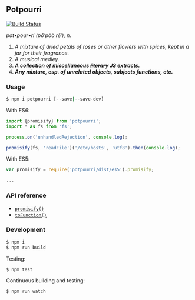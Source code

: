## Potpourri

[![Build Status](https://travis-ci.org/frosas/potpourri.svg)](https://travis-ci.org/frosas/potpourri)

_pot•pour•ri  (pō′pŏŏ rē′), n._

1. _A mixture of dried petals of roses or other flowers with spices, kept in a jar for their fragrance._
2. _A musical medley._
3. _**A collection of miscellaneous ~~literary~~ JS extracts.**_
4. _**Any mixture, esp. of unrelated objects, ~~subjects~~ functions, etc.**_

### Usage

```bash
$ npm i potpourri [--save|--save-dev]
```

With ES6:

```js
import {promisify} from 'potpourri';
import * as fs from 'fs';

process.on('unhandledRejection', console.log);

promisify(fs, 'readFile')('/etc/hosts', 'utf8').then(console.log);
```

With ES5:

```js
var promisify = require('potpourri/dist/es5').promisify;

...
```

### API reference

- [`promisify()`](src/index.js)
- [`toFunction()`](src/index.js)

### Development

```bash
$ npm i
$ npm run build
```

Testing:

```bash
$ npm test
```

Continuous building and testing:

```bash
$ npm run watch
```
